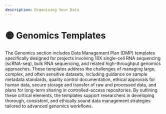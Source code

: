 ```yaml
---
description: Organizing Your Data
---
```


# 🟡 Genomics Templates

The Genomics section includes Data Management Plan (DMP) templates specifically designed for projects involving 10X single-cell RNA sequencing (scRNA-seq), bulk RNA sequencing, and related high-throughput genomics approaches. These templates address the challenges of managing large, complex, and often sensitive datasets, including guidance on sample metadata standards, quality control documentation, ethical approvals for human data, secure storage and transfer of raw and processed data, and plans for long-term sharing in controlled-access repositories. By outlining these critical elements, the templates support researchers in developing thorough, consistent, and ethically sound data management strategies tailored to advanced genomics workflows.
